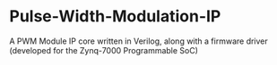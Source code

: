 Pulse-Width-Modulation-IP
=========================

A PWM Module IP core written in Verilog, along with a firmware driver (developed for the Zynq-7000 Programmable SoC)
